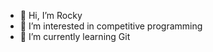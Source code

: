 - 👋 Hi, I’m Rocky
- 👀 I’m interested in competitive programming
- 🌱 I’m currently learning Git

<!---
Rocko123/Rocko123 is a ✨ special ✨ repository because its `README.md` (this file) appears on your GitHub profile.
You can click the Preview link to take a look at your changes.
--->
